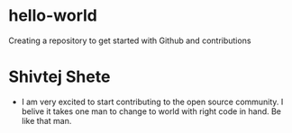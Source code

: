 # hello-world
Creating a repository to get started with Github and contributions

# Shivtej Shete
* I am very excited to start contributing to the open source community. I belive it takes one man to change to world with right code in hand. Be like that man.
